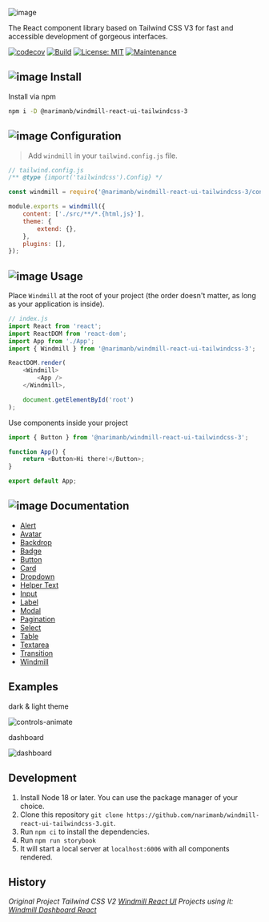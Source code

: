 ![image](https://github.com/narimanb/windmill-react-ui-tailwindcss-3/assets/37624015/888b81a4-0bb5-49d4-9a25-6720d553d720)

The React component library based on Tailwind CSS V3 for fast and accessible development of gorgeous interfaces.

[![codecov](https://codecov.io/gh/narimanb/windmill-react-ui-tailwindcss-3/branch/main/graph/badge.svg?token=O0NG9J08NK)](https://codecov.io/gh/narimanb/windmill-react-ui-tailwindcss-3) [![Build](https://github.com/narimanb/windmill-react-ui-tailwindcss-3/actions/workflows/build.yml/badge.svg)](https://github.com/narimanb/windmill-react-ui-tailwindcss-3/actions/workflows/build.yml) [![License: MIT](https://img.shields.io/badge/License-MIT-green.svg)](https://github.com/narimanb/windmill-react-ui-tailwindcss-3/blob/main/LICENSE) [![Maintenance](https://img.shields.io/badge/Maintained%3F-yes-green.svg)](https://github.com/narimanb/windmill-react-ui-tailwindcss-3/graphs/commit-activity)

## ![image](https://github.com/narimanb/windmill-react-ui-tailwindcss-3/assets/37624015/02864a9c-0b04-41a0-ae64-8795ee9a7279) Install

Install via npm

```sh
npm i -D @narimanb/windmill-react-ui-tailwindcss-3
```

## ![image](https://github.com/narimanb/windmill-react-ui-tailwindcss-3/assets/37624015/b43f2be3-f0f3-48ea-afb6-1fe8080d7bd6) Configuration

> Add `windmill` in your `tailwind.config.js` file.

```js
// tailwind.config.js
/** @type {import('tailwindcss').Config} */

const windmill = require('@narimanb/windmill-react-ui-tailwindcss-3/config');

module.exports = windmill({
	content: ['./src/**/*.{html,js}'],
	theme: {
		extend: {},
	},
	plugins: [],
});
```

## ![image](https://github.com/narimanb/windmill-react-ui-tailwindcss-3/assets/37624015/993d78dc-90cd-4838-9f1c-5d3f635db26d) Usage

Place `Windmill` at the root of your project (the order doesn't matter, as long as your application is inside).

```js
// index.js
import React from 'react';
import ReactDOM from 'react-dom';
import App from './App';
import { Windmill } from '@narimanb/windmill-react-ui-tailwindcss-3';

ReactDOM.render(
	<Windmill>
		<App />
	</Windmill>,

	document.getElementById('root')
);
```

Use components inside your project

```js
import { Button } from '@narimanb/windmill-react-ui-tailwindcss-3';

function App() {
	return <Button>Hi there!</Button>;
}

export default App;
```

## ![image](https://github.com/narimanb/windmill-react-ui-tailwindcss-3/assets/37624015/d93cfcb4-b403-415a-803a-7e8e2436dc14) Documentation

- [Alert](https://github.com/narimanb/windmill-react-ui-tailwindcss-3/wiki/Alert)
- [Avatar](https://github.com/narimanb/windmill-react-ui-tailwindcss-3/wiki/Avatar)
- [Backdrop](https://github.com/narimanb/windmill-react-ui-tailwindcss-3/wiki/Backdrop)
- [Badge](https://github.com/narimanb/windmill-react-ui-tailwindcss-3/wiki/Badge)
- [Button](https://github.com/narimanb/windmill-react-ui-tailwindcss-3/wiki/Button)
- [Card](https://github.com/narimanb/windmill-react-ui-tailwindcss-3/wiki/Card)
- [Dropdown](https://github.com/narimanb/windmill-react-ui-tailwindcss-3/wiki/Dropdown)
- [Helper Text](https://github.com/narimanb/windmill-react-ui-tailwindcss-3/wiki/Helper-Text)
- [Input](https://github.com/narimanb/windmill-react-ui-tailwindcss-3/wiki/Input)
- [Label](https://github.com/narimanb/windmill-react-ui-tailwindcss-3/wiki/Label)
- [Modal](https://github.com/narimanb/windmill-react-ui-tailwindcss-3/wiki/Modal)
- [Pagination](https://github.com/narimanb/windmill-react-ui-tailwindcss-3/wiki/Pagination)
- [Select](https://github.com/narimanb/windmill-react-ui-tailwindcss-3/wiki/Select)
- [Table](https://github.com/narimanb/windmill-react-ui-tailwindcss-3/wiki/Table)
- [Textarea](https://github.com/narimanb/windmill-react-ui-tailwindcss-3/wiki/Textarea)
- [Transition](https://github.com/narimanb/windmill-react-ui-tailwindcss-3/wiki/Transition)
- [Windmill](https://github.com/narimanb/windmill-react-ui-tailwindcss-3/wiki/Windmill)

## Examples

dark & light theme

![controls-animate](https://github.com/narimanb/windmill-react-ui-tailwindcss-3/assets/37624015/9efa19be-1bcb-4d3e-a866-e8230ed8ce63)

dashboard

![dashboard](https://github.com/narimanb/windmill-react-ui-tailwindcss-3/assets/37624015/235e7f89-0d7d-4261-a746-9deb85b6f166)

## Development

1. Install Node 18 or later. You can use the package manager of your choice.
2. Clone this repository `git clone https://github.com/narimanb/windmill-react-ui-tailwindcss-3.git`.
3. Run `npm ci` to install the dependencies.
4. Run `npm run storybook`
5. It will start a local server at `localhost:6006` with all components rendered.

## History

_Original Project Tailwind CSS V2 [Windmill React UI](https://github.com/estevanmaito/windmill-react-ui)
Projects using it: [Windmill Dashboard React](https://github.com/estevanmaito/windmill-dashboard-react)_

